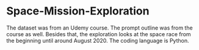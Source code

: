 # Space-Mission-Exploration
The dataset was from an Udemy course. The prompt outline was from the course as well. Besides that, the exploration looks at the space race from the beginning until around August 2020. The coding language is Python.
